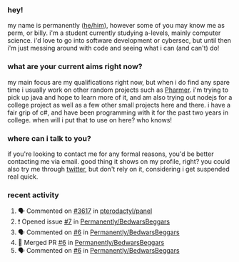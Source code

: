 ### hey!
my name is permanently ([he/him](https://pronoun.is/he)), however some of you may know me as perm, or billy. i'm a student currently studying a-levels, mainly computer science. i'd love to go into software development or cybersec, but until then i'm just messing around with code and seeing what i can (and can't) do!

### what are your current aims right now?
my main focus are my qualifications right now, but when i do find any spare time i usually work on other random projects such as [Pharmer](https://github.com/Permanently/Pharmer). i'm trying to pick up java and hope to learn more of it, and am also trying out nodejs for a college project as well as a few other small projects here and there. i have a fair grip of c#, and have been programming with it for the past two years in college. when will i put that to use on here? who knows!

### where can i talk to you?
if you're looking to contact me for any formal reasons, you'd be better contacting me via email. good thing it shows on my profile, right? you could also try me through [twitter](https://twitter.com/permanentlay), but don't rely on it, considering i get suspended real quick.

### recent activity
<!--START_SECTION:activity-->
1. 🗣 Commented on [#3617](https://github.com/pterodactyl/panel/issues/3617) in [pterodactyl/panel](https://github.com/pterodactyl/panel)
2. ❗️ Opened issue [#7](https://github.com/Permanently/BedwarsBeggars/issues/7) in [Permanently/BedwarsBeggars](https://github.com/Permanently/BedwarsBeggars)
3. 🗣 Commented on [#6](https://github.com/Permanently/BedwarsBeggars/issues/6) in [Permanently/BedwarsBeggars](https://github.com/Permanently/BedwarsBeggars)
4. 🎉 Merged PR [#6](https://github.com/Permanently/BedwarsBeggars/pull/6) in [Permanently/BedwarsBeggars](https://github.com/Permanently/BedwarsBeggars)
5. 🗣 Commented on [#6](https://github.com/Permanently/BedwarsBeggars/issues/6) in [Permanently/BedwarsBeggars](https://github.com/Permanently/BedwarsBeggars)
<!--END_SECTION:activity-->
